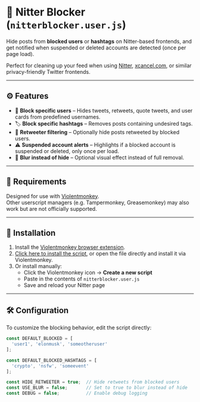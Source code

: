 # 🚫 Nitter Blocker (`nitterblocker.user.js`)

Hide posts from **blocked users** or **hashtags** on Nitter-based frontends, and get notified when suspended or deleted accounts are detected (once per page load).

Perfect for cleaning up your feed when using [Nitter](https://nitter.net), [xcancel.com](https://xcancel.com), or similar privacy-friendly Twitter frontends.

---

## ⚙️ Features

- 🔕 **Block specific users** – Hides tweets, retweets, quote tweets, and user cards from predefined usernames.
- 🏷️ **Block specific hashtags** – Removes posts containing undesired tags.
- 🔁 **Retweeter filtering** – Optionally hide posts retweeted by blocked users.
- ⚠️ **Suspended account alerts** – Highlights if a blocked account is suspended or deleted, only once per load.
- 🎨 **Blur instead of hide** – Optional visual effect instead of full removal.

---

## 🧩 Requirements

Designed for use with [Violentmonkey](https://violentmonkey.github.io/).  
Other userscript managers (e.g. Tampermonkey, Greasemonkey) may also work but are not officially supported.

---

## 🚀 Installation

1. Install the [Violentmonkey browser extension](https://violentmonkey.github.io/).
2. [Click here to install the script](./nitterblocker.user.js), or open the file directly and install it via Violentmonkey.
3. Or install manually:
   - Click the Violentmonkey icon → **Create a new script**
   - Paste in the contents of `nitterblocker.user.js`
   - Save and reload your Nitter page

---

## 🛠️ Configuration

To customize the blocking behavior, edit the script directly:

```js
const DEFAULT_BLOCKED = [
  'user1', 'elonmusk', 'someotheruser'
];

const DEFAULT_BLOCKED_HASHTAGS = [
  'crypto', 'nsfw', 'someevent'
];

const HIDE_RETWEETER = true;  // Hide retweets from blocked users
const USE_BLUR = false;       // Set to true to blur instead of hide
const DEBUG = false;          // Enable debug logging
